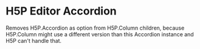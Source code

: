 H5P Editor Accordion
==========

Removes H5P.Accordion as option from H5P.Column children, because H5P.Column
might use a different version than this Accordion instance and H5P can't
handle that.
